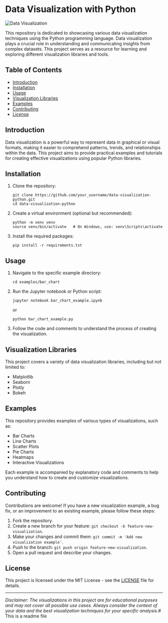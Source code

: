 # Data Visualization with Python

![Data Visualization](https://github.com/your_username/data-visualization-python/blob/main/images/visualization_image.jpg)

This repository is dedicated to showcasing various data visualization techniques using the Python programming language. Data visualization plays a crucial role in understanding and communicating insights from complex datasets. This project serves as a resource for learning and exploring different visualization libraries and tools.

## Table of Contents

- [Introduction](#introduction)
- [Installation](#installation)
- [Usage](#usage)
- [Visualization Libraries](#visualization-libraries)
- [Examples](#examples)
- [Contributing](#contributing)
- [License](#license)

## Introduction

Data visualization is a powerful way to represent data in graphical or visual formats, making it easier to comprehend patterns, trends, and relationships within the data. This project aims to provide practical examples and tutorials for creating effective visualizations using popular Python libraries.

## Installation

1. Clone the repository:
   ```
   git clone https://github.com/your_username/data-visualization-python.git
   cd data-visualization-python
   ```

2. Create a virtual environment (optional but recommended):
   ```
   python -m venv venv
   source venv/bin/activate   # On Windows, use: venv\Scripts\activate
   ```

3. Install the required packages:
   ```
   pip install -r requirements.txt
   ```

## Usage

1. Navigate to the specific example directory:
   ```
   cd examples/bar_chart
   ```

2. Run the Jupyter notebook or Python script:
   ```
   jupyter notebook bar_chart_example.ipynb
   ```
   or
   ```
   python bar_chart_example.py
   ```

3. Follow the code and comments to understand the process of creating the visualization.

## Visualization Libraries

This project covers a variety of data visualization libraries, including but not limited to:

- Matplotlib
- Seaborn
- Plotly
- Bokeh

## Examples

This repository provides examples of various types of visualizations, such as:

- Bar Charts
- Line Charts
- Scatter Plots
- Pie Charts
- Heatmaps
- Interactive Visualizations

Each example is accompanied by explanatory code and comments to help you understand how to create and customize visualizations.

## Contributing

Contributions are welcome! If you have a new visualization example, a bug fix, or an improvement to an existing example, please follow these steps:

1. Fork the repository.
2. Create a new branch for your feature: `git checkout -b feature-new-visualization`.
3. Make your changes and commit them: `git commit -m 'Add new visualization example'`.
4. Push to the branch: `git push origin feature-new-visualization`.
5. Open a pull request and describe your changes.

## License

This project is licensed under the MIT License - see the [LICENSE](LICENSE) file for details.

---

*Disclaimer: The visualizations in this project are for educational purposes and may not cover all possible use cases. Always consider the context of your data and the best visualization techniques for your specific analysis.*# This is a readme file
